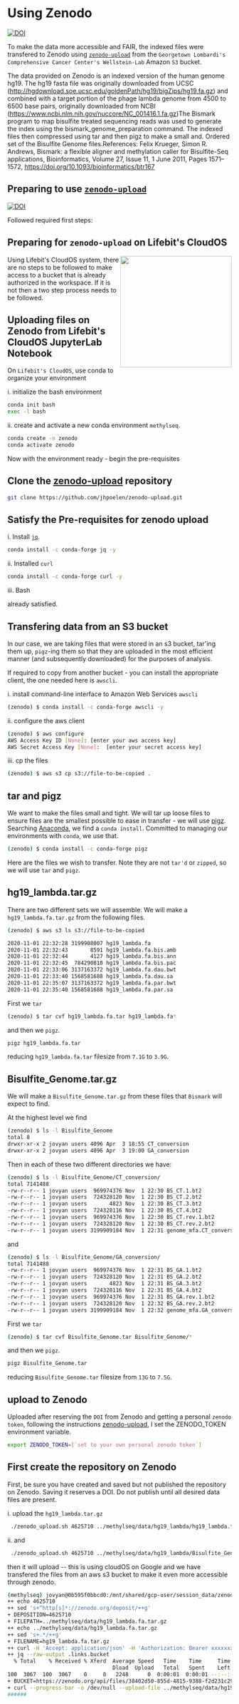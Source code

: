 # Using Zenodo

[![DOI](https://zenodo.org/badge/DOI/10.5281/zenodo.4625710.svg)](10.5281/zenodo.4625710)

To make the data more accessible and FAIR, the indexed files were transfered to Zenodo using [`zenodo-upload`](https://github.com/jhpoelen/zenodo-upload) from the `Georgetown Lombardi's Comprehensive Cancer Center's Wellstein-Lab` Amazon `S3` bucket.   

The data provided on Zenodo is an indexed version of the human genome hg19. The hg19 fasta file was originally downloaded from UCSC (http://hgdownload.soe.ucsc.edu/goldenPath/hg19/bigZips/hg19.fa.gz) and combined with a target portion of the phage lambda genome from 4500 to 6500 base pairs, originally downloaded from NCBI (https://www.ncbi.nlm.nih.gov/nuccore/NC_001416.1.fa.gz)The Bismark program to map bisulfite treated sequencing reads was used to generate the index using the bismark_genome_preparation command. The indexed files then compressed using tar and then pigz to make a small and. Ordered set of the Bisulfite Genome files.References:
Felix Krueger, Simon R. Andrews, Bismark: a flexible aligner and methylation caller for Bisulfite-Seq applications, Bioinformatics, Volume 27, Issue 11, 1 June 2011, Pages 1571–1572, https://doi.org/10.1093/bioinformatics/btr167


## Preparing to use [`zenodo-upload`](https://github.com/jhpoelen/zenodo-upload)

[![DOI](https://zenodo.org/badge/DOI/10.5281/zenodo.4625710.svg)](https://doi.org/10.5281/zenodo.4625710)

Followed required first steps:
## Preparing for `zenodo-upload` on Lifebit's CloudOS

<p align="center"><img src="https://github.com/lifebit-ai/dry-bench-skills-for-researchers/blob/adds-mini-courses/assets/lifebitCloudOS.png"  width="250" align="right" ></p>

Using Lifebit's CloudOS system, there are no steps to be followed to make access to a bucket that is already authorized in the workspace.  If it is not then a two step process needs to be followed.

## Uploading files on Zenodo from Lifebit's CloudOS JupyterLab Notebook


On `Lifebit's CloudOS`, use conda to organize your environment

i. initialize the bash environment

```bash
conda init bash
exec -l bash
```

ii. create and activate a new conda environment `methylseq`.
```bash
conda create -n zenodo
conda activate zenodo
```

Now with the environment ready - begin the pre-requisites

## Clone the [zenodo-upload](https://github.com/jhpoelen/zenodo-upload) repository

```bash
git clone https://github.com/jhpoelen/zenodo-upload.git
```

## Satisfy the Pre-requisites for zenodo upload


i. Install [`jq`](https://stedolan.github.io/jq/).  

```bash
conda install -c conda-forge jq -y
```

ii. Installed `curl`

```bash
conda install -c conda-forge curl -y
```

iii. Bash

already satisfied.


## Transfering data from an S3 bucket

In our case, we are taking files that were stored in an s3 bucket, tar'ing them up, `pigz`-ing them so that they are uploaded in the most efficient manner (and subsequently downloaded) for the purposes of analysis.

If required to copy from another bucket - you can install the appropriate client, the one needed here is `awscli`.

i. install command-line interface to Amazon Web Services `awscli`

```bash
(zenodo) $ conda install -c conda-forge awscli -y
```

ii. configure the aws client

```bash
(zenodo) $ aws configure
AWS Access Key ID [None]: [enter your aws access key]
AWS Secret Access Key [None]:  [enter your secret access key]
```

iii. cp the files

```bash
(zenodo) $ aws s3 cp s3://file-to-be-copied .
```

## tar and pigz

We want to make the files small and tight.   We will tar up loose files to ensure files are the smallest possible to ease in transfer - we will use [pigz](http://zlib.net/pigz/).   Searching [Anaconda](https://anaconda.org/conda-forge/pigz), we find a `conda install`.   Committed to managing our environments with `conda`, we use that.

```bash
(zenodo) $ conda install -c conda-forge pigz
```

Here are the files we wish to transfer.  Note they are not `tar'd` or `zipped`, so we will use `tar` and `pigz`.

## hg19_lambda.tar.gz

There are two different sets we will assemble.   We will make a `hg19_lambda.fa.tar.gz` from the following files.

```bash
(zenodo) $ aws s3 ls s3://file-to-be-copied

2020-11-01 22:32:28 3199908007 hg19_lambda.fa
2020-11-01 22:32:43       8591 hg19_lambda.fa.bis.amb
2020-11-01 22:32:44       4127 hg19_lambda.fa.bis.ann
2020-11-01 22:32:45  784290818 hg19_lambda.fa.bis.pac
2020-11-01 22:33:06 3137163372 hg19_lambda.fa.dau.bwt
2020-11-01 22:33:40 1568581688 hg19_lambda.fa.dau.sa
2020-11-01 22:35:07 3137163372 hg19_lambda.fa.par.bwt
2020-11-01 22:35:40 1568581688 hg19_lambda.fa.par.sa
```

First we `tar` 

```bash
(zenodo) $ tar cvf hg19_lambda.fa.tar hg19_lambda.fa*
```

and then we `pigz`.


```bash
pigz hg19_lambda.fa.tar
```

reducing `hg19_lambda.fa.tar` filesize from `7.1G` to `3.9G`.


## Bisulfite_Genome.tar.gz

We will make a `Bisulfite_Genome.tar.gz` from these files that `Bismark` will expect to find.

At the highest level we find

```bash
(zenodo) $ ls -l Bisulfite_Genome
total 8
drwxr-xr-x 2 jovyan users 4096 Apr  3 18:55 CT_conversion
drwxr-xr-x 2 jovyan users 4096 Apr  3 19:00 GA_conversion
```

Then in each of these two different directories we have:

```bash
(zenodo) $ ls -l Bisulfite_Genome/CT_conversion/
total 7141488
-rw-r--r-- 1 jovyan users  969974376 Nov  1 22:30 BS_CT.1.bt2
-rw-r--r-- 1 jovyan users  724328120 Nov  1 22:30 BS_CT.2.bt2
-rw-r--r-- 1 jovyan users       4823 Nov  1 22:30 BS_CT.3.bt2
-rw-r--r-- 1 jovyan users  724328116 Nov  1 22:30 BS_CT.4.bt2
-rw-r--r-- 1 jovyan users  969974376 Nov  1 22:30 BS_CT.rev.1.bt2
-rw-r--r-- 1 jovyan users  724328120 Nov  1 22:30 BS_CT.rev.2.bt2
-rw-r--r-- 1 jovyan users 3199909184 Nov  1 22:31 genome_mfa.CT_conversion.fa
```
and 

```bash
(zenodo) $ ls -l Bisulfite_Genome/GA_conversion/
total 7141488
-rw-r--r-- 1 jovyan users  969974376 Nov  1 22:31 BS_GA.1.bt2
-rw-r--r-- 1 jovyan users  724328120 Nov  1 22:31 BS_GA.2.bt2
-rw-r--r-- 1 jovyan users       4823 Nov  1 22:31 BS_GA.3.bt2
-rw-r--r-- 1 jovyan users  724328116 Nov  1 22:31 BS_GA.4.bt2
-rw-r--r-- 1 jovyan users  969974376 Nov  1 22:31 BS_GA.rev.1.bt2
-rw-r--r-- 1 jovyan users  724328120 Nov  1 22:32 BS_GA.rev.2.bt2
-rw-r--r-- 1 jovyan users 3199909184 Nov  1 22:32 genome_mfa.GA_conversion.fa
```
First we `tar` 

```bash
(zenodo) $ tar cvf Bisulfite_Genome.tar Bisulfite_Genome/*
```

and then we `pigz`.

```bash
pigz Bisulfite_Genome.tar
```

reducing `Bisulfite_Genome.tar` filesize from `13G` to `7.5G`.


## upload to Zenodo

Uploaded after reserving the `DOI` from Zenodo and getting a personal `zenodo token`, following the instructions [zenodo-upload](https://github.com/jhpoelen/zenodo-upload), I set the ZENODO_TOKEN environment variable.  

```bash
export ZENODO_TOKEN=[`set to your own personal zenodo token`]
```

## First create the repository on Zenodo

First, be sure you have created and saved but not published the repository on Zenodo.   Saving it reserves a DOI.  Do not publish until all desired data files are present.

i. upload the `hg19_lambda.tar.gz`

```bash
 ./zenodo_upload.sh 4625710 ../methylseq/data/hg19_lambda/hg19_lambda.tar.gz
 ```
 

ii.  and
 
 ```bash
  ./zenodo_upload.sh 4625710 ../methylseq/data/hg19_lambda/Bisulfite_Genome.tar.gz
  ```
then it will upload -- this is using cloudOS on Google and we have transfered the files from an aws s3 bucket to make it even more accessible through zenodo.

```bash
(methylseq) jovyan@0b595f0bbcd0:/mnt/shared/gcp-user/session_data/zenodo-upload$ ./zenodo_upload.sh 4625710 ../methylseq/data/hg19_lambda.fa.tar.gz 
++ echo 4625710
++ sed 's+^http[s]*://zenodo.org/deposit/++g'
+ DEPOSITION=4625710
+ FILEPATH=../methylseq/data/hg19_lambda.fa.tar.gz
++ echo ../methylseq/data/hg19_lambda.fa.tar.gz
++ sed 's+.*/++g'
+ FILENAME=hg19_lambda.fa.tar.gz
++ curl -H 'Accept: application/json' -H 'Authorization: Bearer xxxxxxxxxxxxxxxxxxx' https://www.zenodo.org/api/deposit/depositions/4625710
++ jq --raw-output .links.bucket
  % Total    % Received % Xferd  Average Speed   Time    Time     Time  Current
                                 Dload  Upload   Total   Spent    Left  Speed
100  3067  100  3067    0     0   2248      0  0:00:01  0:00:01 --:--:--  2248
+ BUCKET=https://zenodo.org/api/files/38402d50-855d-4815-9388-f2d231c2952a
+ curl --progress-bar -o /dev/null --upload-file ../methylseq/data/hg19_lambda.fa.tar.gz 'https://zenodo.org/api/files/38402d50-855d-4815-9388-f2d231c2952a/hg19_lambda.fa.tar.gz?access_token=PSpI0gExGdMyWLvaPJAlCAetPJxOkavuRWYReKxoZOvbZakC7S0AJXb0moGE'
######                                                                                                                                                4.5%

